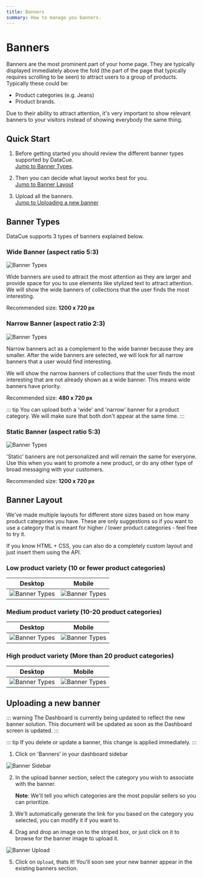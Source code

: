 ```yaml
---
title: Banners
summary: How to manage you banners.
---
```


# Banners

Banners are the most prominent part of your home page. They are typically displayed immediately above the fold (the part of the page that typically requires scrolling to be seen) to attract users to a group of products. Typically these could be:

- Product categories (e.g. Jeans)
- Product brands.

Due to their ability to attract attention, it's very important to show relevant banners to your visitors instead of showing everybody the same thing.

## Quick Start

1. Before getting started you should review the different banner types supported by DataCue.  
[Jump to Banner Types](#banner-types).

1. Then you can decide what layout works best for you.  
[Jump to Banner Layout](#banner-layout)

1. Upload all the banners.  
[Jump to Uploading a new banner](#uploading-a-new-banner)  

<!-- 1. View the dashboard recommendations to decide which categories to prioritize which banners to create.-->

## Banner Types
DataCue supports 3 types of banners explained below.

### Wide Banner (aspect ratio 5:3)

![Banner Types](./images/banner-wide.jpg)

Wide banners are used to attract the most attention as they are larger and provide space for you to use elements like stylized text to attract attention. We will show the wide banners of collections that the user finds the most interesting.

Recommended size: **1200 x 720 px**

### Narrow Banner (aspect ratio 2:3)

![Banner Types](./images/banner-narrow.jpg)

Narrow banners act as a complement to the wide banner because they are smaller. After the wide banners are selected, we will look for all narrow banners that a user would find interesting.

We will show the narrow banners of collections that the user finds the most interesting that are not already shown as a wide banner. This means wide banners have priority.

Recommended size: **480 x 720 px**

::: tip
You can upload both a 'wide' and 'narrow' banner for a product category. We will make sure that both don't appear at the same time.
:::

### Static Banner (aspect ratio 5:3)

![Banner Types](./images/banner-wide-static.jpg)

'Static' banners are not personalized and will remain the same for everyone. Use this when you want to promote a new product, or do any other type of broad messaging with your customers.

Recommended size: **1200 x 720 px**

## Banner Layout

We've made multiple layouts for different store sizes based on how many product categories you have. These are only suggestions so if you want to use a category that is meant for higher / lower product categories - feel free to try it.

If you know HTML + CSS, you can also do a completely custom layout and just insert them using the API.

### Low product variety (10 or fewer product categories)

| Desktop             | Mobile |
| ------------------- | ------ |
| ![Banner Types](./images/banner-layout/1-wide-2-narrow-desktop.jpg) | ![Banner Types](./images/banner-layout/1-wide-2-narrow-mobile.jpg) |


### Medium product variety (10-20 product categories)

| Desktop             | Mobile |
| ------------------- | ------ |
| ![Banner Types](./images/banner-layout/2-wide-2-narrow-desktop.jpg) | ![Banner Types](./images/banner-layout/2-wide-2-narrow-mobile.jpg) |

### High product variety (More than 20 product categories)

| Desktop             | Mobile |
| ------------------- | ------ |
| ![Banner Types](./images/banner-layout/3-wide-2-narrow-desktop.jpg) | ![Banner Types](./images/banner-layout/3-wide-2-narrow-mobile.jpg) |

## Uploading a new banner

::: warning
The Dashboard is currently being updated to reflect the new banner solution. This document will be updated as soon as the Dashboard screen is updated.
:::

::: tip
If you delete or update a banner, this change is applied immediately.
:::

1. Click on 'Banners' in your dashboard sidebar

![Banner Sidebar](./images/banner_sidebar.png)

2. In the upload banner section, select the category you wish to associate with the banner.  

    **Note**: We'll tell you which categories are the most popular sellers so you can prioritize.

3. We'll automatically generate the link for you based on the category you selected, you can modify it if you want to.

4. Drag and drop an image on to the striped box, or just click on it to browse for the banner image to upload it.

![Banner Upload](./images/banner_upload_form.jpg)

5. Click on `Upload`, thats it! You'll soon see your new banner appear in the existing banners section.
